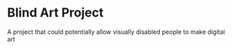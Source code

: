 # Blind Art Project

A project that could potentially allow visually disabled people to make digital art
